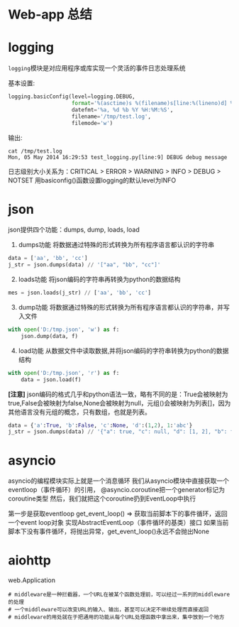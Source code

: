 # Web-app 总结

# logging

`logging`模块是对应用程序或库实现一个灵活的事件日志处理系统

基本设置:
```python
logging.basicConfig(level=logging.DEBUG,  
                    format='%(asctime)s %(filename)s[line:%(lineno)d] %(levelname)s %(message)s',  
                    datefmt='%a, %d %b %Y %H:%M:%S',  
                    filename='/tmp/test.log',  
                    filemode='w') 
```
输出:
``` log
cat /tmp/test.log   
Mon, 05 May 2014 16:29:53 test_logging.py[line:9] DEBUG debug message
```


日志级别大小关系为：CRITICAL > ERROR > WARNING > INFO > DEBUG > NOTSET
用basiconfig()函数设置logging的默认level为INFO

# json

json提供四个功能：dumps, dump, loads, load

1. dumps功能 将数据通过特殊的形式转换为所有程序语言都认识的字符串
```python
data = ['aa', 'bb', 'cc']
j_str = json.dumps(data) // '["aa", "bb", "cc"]'
```
2. loads功能 将json编码的字符串再转换为python的数据结构
```python
mes = json.loads(j_str) // ['aa', 'bb', 'cc']
```
3. dump功能 将数据通过特殊的形式转换为所有程序语言都认识的字符串，并写入文件
```python
with open('D:/tmp.json', 'w') as f:
    json.dump(data, f)
```
4. load功能 从数据文件中读取数据,并将json编码的字符串转换为python的数据结构
```python
with open('D:/tmp.json', 'r') as f:
    data = json.load(f)
```
   
**[注意]** json编码的格式几乎和python语法一致，略有不同的是：True会被映射为true,False会被映射为false,None会被映射为null，元组()会被映射为列表[]，因为其他语言没有元组的概念，只有数组，也就是列表。
```python
data = {'a':True, 'b':False, 'c':None, 'd':(1,2), 1:'abc'}
j_str = json.dumps(data) // '{"a": true, "c": null, "d": [1, 2], "b": false, "1": "abc"}'
```

# asyncio 

asyncio的编程模块实际上就是一个消息循环
我们从asyncio模块中直接获取一个eventloop（事件循环）的引用，
@asyncio.coroutine把一个generator标记为coroutine类型
然后，我们就把这个coroutine扔到EventLoop中执行

第一步是获取eventloop
get_event_loop() => 获取当前脚本下的事件循环，返回一个event loop对象
实现AbstractEventLoop（事件循环的基类）接口
如果当前脚本下没有事件循环，将抛出异常，get_event_loop()永远不会抛出None

# aiohttp

web.Application
    
    # middleware是一种拦截器，一个URL在被某个函数处理前，可以经过一系列的middleware的处理
    # 一个middleware可以改变URL的输入、输出，甚至可以决定不继续处理而直接返回
    # middleware的用处就在于把通用的功能从每个URL处理函数中拿出来，集中放到一个地方